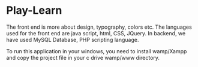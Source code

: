 # Play-Learn
The front end is more about design, typography, colors etc. The languages used for the front end are java script, html, CSS, JQuery. In backend, we have used MySQL Database, PHP scripting language.

To run this application in your windows, you need to install wamp/Xampp and copy the project file in your c drive wamp/www directory.

